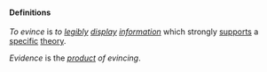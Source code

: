 #### Definitions

*To evince* is *to [legibly](https://github.com/gcassel/Modular-Organizing-Terminology/blob/master/terms/legible.md) [display](https://github.com/gcassel/Modular-Organizing-Terminology/blob/master/terms/display.md) [information](https://github.com/gcassel/Modular-Organizing-Terminology/blob/master/terms/information.md)* which strongly [supports](https://github.com/gcassel/Modular-Organizing-Terminology/blob/master/terms/support.md) a [specific](https://github.com/gcassel/Modular-Organizing-Terminology/blob/master/terms/specific.md) [theory](https://github.com/gcassel/Modular-Organizing-Terminology/blob/master/terms/theory.md).

*Evidence* is the *[product](https://github.com/gcassel/Modular-Organizing-Terminology/blob/master/terms/product.md) of evincing*.
